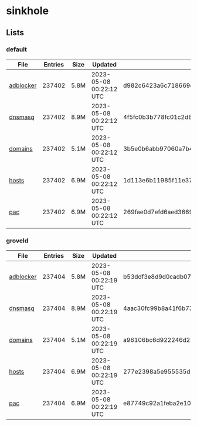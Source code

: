 # sinkhole

## Lists

### default

|File|Entries|Size|Updated|Hash|
|-|-|-|-|-|
|[adblocker](https://raw.githubusercontent.com/groveld/sinkhole/lists/default/adblocker.txt)|237402|5.8M|2023-05-08 00:22:12 UTC|d982c6423a6c718669ecc91647d96550f4074dbfa86f8a1e3e590e7dd1751384|
|[dnsmasq](https://raw.githubusercontent.com/groveld/sinkhole/lists/default/dnsmasq.txt)|237402|8.9M|2023-05-08 00:22:12 UTC|4f5fc0b3b778fc01c2d831c0ef8522f60db3ca666ef62b6af334827122e0c3db|
|[domains](https://raw.githubusercontent.com/groveld/sinkhole/lists/default/domains.txt)|237402|5.1M|2023-05-08 00:22:12 UTC|3b5e0b6abb97060a7b4de4fb087dec9695b363022a2ec549a3bbeb6b34deb4df|
|[hosts](https://raw.githubusercontent.com/groveld/sinkhole/lists/default/hosts.txt)|237402|6.9M|2023-05-08 00:22:12 UTC|1d113e6b11985f11e37dc1608646b2c73a8cd9751992dfe3c3013370d6e8197d|
|[pac](https://raw.githubusercontent.com/groveld/sinkhole/lists/default/pac.txt)|237402|6.9M|2023-05-08 00:22:12 UTC|269fae0d7efd6aed36691846ac7698f2813a35da54fb81f6241d3a13fc65115b|

### groveld

|File|Entries|Size|Updated|Hash|
|-|-|-|-|-|
|[adblocker](https://raw.githubusercontent.com/groveld/sinkhole/lists/groveld/adblocker.txt)|237404|5.8M|2023-05-08 00:22:19 UTC|b53ddf3e8d9d0cadb0736f2fa89ed598816f2ec18bf54f19674a386330829c10|
|[dnsmasq](https://raw.githubusercontent.com/groveld/sinkhole/lists/groveld/dnsmasq.txt)|237404|8.9M|2023-05-08 00:22:19 UTC|4aac30fc99b8a41f6b733989542df07cc589ae4ba131f1e2bc61ece0b8a72c50|
|[domains](https://raw.githubusercontent.com/groveld/sinkhole/lists/groveld/domains.txt)|237404|5.1M|2023-05-08 00:22:19 UTC|a96106bc6d922246d2539c9c38725ad68ff1c4fea949164af2691ec43d553566|
|[hosts](https://raw.githubusercontent.com/groveld/sinkhole/lists/groveld/hosts.txt)|237404|6.9M|2023-05-08 00:22:19 UTC|277e2398a5e955535d33285b0f67f44ca18551590343e1ab19e8fbb58b20116f|
|[pac](https://raw.githubusercontent.com/groveld/sinkhole/lists/groveld/pac.txt)|237404|6.9M|2023-05-08 00:22:19 UTC|e87749c92a1feba2e10ebf573806c5e98a41fcd9be24ad51d8ab56d0155cf2f8|

